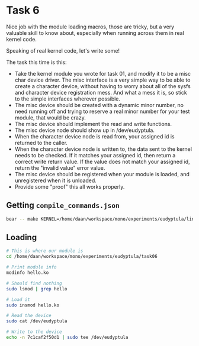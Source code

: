 # Task 6
Nice job with the module loading macros, those are tricky, but a very
valuable skill to know about, especially when running across them in
real kernel code.

Speaking of real kernel code, let's write some!

The task this time is this:
  - Take the kernel module you wrote for task 01, and modify it to be a
    misc char device driver.  The misc interface is a very simple way to
    be able to create a character device, without having to worry about
    all of the sysfs and character device registration mess.  And what a
    mess it is, so stick to the simple interfaces wherever possible.
  - The misc device should be created with a dynamic minor number, no
    need running off and trying to reserve a real minor number for your
    test module, that would be crazy.
  - The misc device should implement the read and write functions.
  - The misc device node should show up in /dev/eudyptula.
  - When the character device node is read from, your assigned id is
    returned to the caller.
  - When the character device node is written to, the data sent to the
    kernel needs to be checked.  If it matches your assigned id, then
    return a correct write return value.  If the value does not match
    your assigned id, return the "invalid value" error value.
  - The misc device should be registered when your module is loaded, and
    unregistered when it is unloaded.
  - Provide some "proof" this all works properly.

## Getting `compile_commands.json`

```bash
bear -- make KERNEL=/home/daan/workspace/mono/experiments/eudyptula/linux CC=clang-17
```

## Loading
```bash
# This is where our module is
cd /home/daan/workspace/mono/experiments/eudyptula/task06

# Print module info
modinfo hello.ko

# Should find nothing
sudo lsmod | grep hello

# Load it
sudo insmod hello.ko

# Read the device
sudo cat /dev/eudyptula

# Write to the device
echo -n 7c1caf2f50d1 | sudo tee /dev/eudyptula
